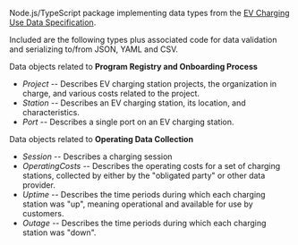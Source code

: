 Node.js/TypeScript package implementing data types from the [EV Charging Use Data Specification](https://evchargingspec.org/).

Included are the following types plus associated code for data validation and serializing to/from JSON, YAML and CSV.

Data objects related to **Program Registry and Onboarding Process**

* _Project_ -- Describes EV charging station projects, the organization in charge, and various costs related to the project.
* _Station_ -- Describes an EV charging station, its location, and characteristics.
* _Port_ -- Describes a single port on an EV charging station.

Data objects related to **Operating Data Collection**

* _Session_ -- Describes a charging session
* _OperatingCosts_ -- Describes the operating costs for a set of charging stations, collected by either by the "obligated party" or other data provider.
* _Uptime_ -- Describes the time periods during which each charging station was "up", meaning operational and available for use by customers.
* _Outage_ -- Describes the time periods during which each charging station was "down".




